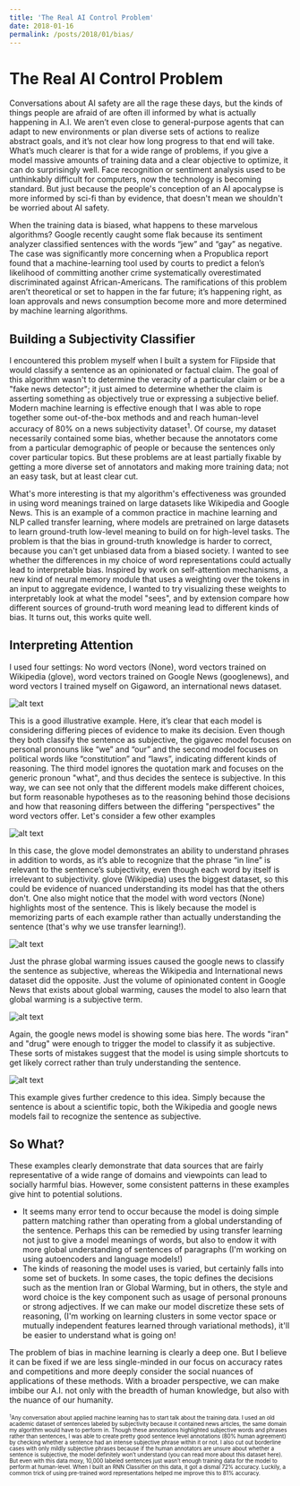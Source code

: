 ```yaml
---
title: 'The Real AI Control Problem'
date: 2018-01-16
permalink: /posts/2018/01/bias/
---
```



# The Real AI Control Problem

Conversations about AI safety are all the rage these days, but the kinds of things people are afraid of are often ill informed by what is actually happening in A.I. We aren’t even close to general-purpose agents that can adapt to new environments or plan diverse sets of actions to realize abstract goals, and it’s not clear how long progress to that end will take. What’s much clearer is that for a wide range of problems, if you give a model massive amounts of training data
 and a clear objective to optimize, it can do surprisingly well. Face recognition or sentiment analysis used to be unthinkably difficult for computers, now the technology is becoming standard. But just because the people's conception of an AI apocalypse is more informed by sci-fi than by evidence, that doesn't mean we shouldn't be worried about AI safety.

When the training data is biased, what happens to these marvelous algorithms? Google recently caught some flak because its sentiment analyzer classified sentences with the words “jew” and “gay” as negative. The case was significantly more concerning when a Propublica report found that a machine-learning tool used by courts to predict a felon’s likelihood of committing another crime systematically overestimated discriminated against African-Americans. The ramifications of this problem aren’t theoretical or set to happen in the far future; it’s happening right, as loan
approvals and news consumption become more and more determined by machine learning algorithms. 

## Building a Subjectivity Classifier

I encountered this problem myself when I built a system for Flipside that would classify a sentence as an opinionated or factual claim. The goal of this algorithm wasn't to determine the veracity of a particular claim or be a "fake news detector"; it just aimed to determine whether the claim is asserting something as objectively true or expressing a subjective belief. Modern machine learning is effective enough that I was able to rope together some out-of-the-box methods and and reach human-level accuracy of 80% on a news subjectivity dataset<sup>1</sup>. Of course, my dataset necessarily contained some bias, whether because the annotators come from a particular demographic of people or because the sentences only cover particular topics. But these problems are at least partially fixable by getting a more diverse set of annotators and making more training data; not an easy task, but at least clear cut. 

What's more interesting is that my algorithm's effectiveness was grounded in using word meanings trained on large datasets like Wikipedia and Google News. This is an example of a common practice in machine learning and NLP called transfer learning, where models are pretrained on large datasets to learn ground-truth low-level meaning to build on for high-level tasks. The problem is that the bias in ground-truth knowledge  is harder to correct, because you can't get unbiased data from a biased society. I wanted to see whether the differences in my choice of word representations could actually lead to interpretable bias. Inspired by work on self-attention mechanisms, a new kind of neural memory module that uses a weighting over the tokens in an input to aggregate evidence, I wanted to try visualizing these weights to interpretably look at what the model "sees", and by extension compare how different sources of ground-truth word meaning lead to different kinds of bias. It turns out, this works quite well. 

## Interpreting Attention

I used four settings: No word vectors (None), word vectors trained on Wikipedia (glove), word vectors trained on Google News (googlenews), and word vectors I trained myself on Gigaword, an international news dataset. 

![alt text](/images/17th_different_4112th_example.png)

This is a good illustrative example. Here, it’s clear that each model is considering differing pieces of evidence to make its decision. Even though they both classify the sentence as subjective, the gigavec model focuses on personal pronouns like “we” and “our” and the second model focuses on political words like “constitution” and “laws”, indicating different kinds of reasoning. The third model ignores the quotation mark and focuses on the generic pronoun "what", and thus
decides the sentece is subjective. In this way, we can see not only that the different models make different choices, but form reasonable hypotheses as to the reasoning behind those decisions and how that reasoning differs between the differing "perspectives" the word vectors offer. Let's consider a few other examples

![alt text](/images/164th_different_1324th_example.png)

In this case, the glove model demonstrates an ability to understand phrases in addition to words, as it’s able to recognize that the phrase “in line” is relevant to the sentence’s subjectivity, even though each word by itself is irrelevant to subjectivity. glove (Wikipedia) uses the biggest dataset, so this could be evidence of nuanced understanding its model has that the others don't. One also might notice that the model with word vectors (None) highlights most of the sentence. This
is likely because the model is memorizing parts of each example rather than actually understanding the sentence (that's why we use transfer learning!).

![alt text](/images/39th_different_1619th_example.png)

Just the phrase global warming issues caused the google news to classify the sentence as subjective, whereas the Wikipedia and International news dataset did the opposite. Just the volume of opinionated content in Google News that exists about global warming, causes the model to also learn that global warming is a subjective term.


![alt text](/images/163th_different_5824th_example.png)

Again, the google news model is showing some bias here. The words "iran" and "drug" were enough to trigger the model to classify it as subjective. These sorts of mistakes suggest that the model is using simple shortcuts to get likely correct rather than truly understanding the sentence. 


![alt text](/images/144th_different_2423th_example.png)

This example gives further credence to this idea. Simply because the sentence is about a scientific topic, both the Wikipedia and google news models fail to recognize the sentence as subjective. 

## So What?

These examples clearly demonstrate that data sources that are fairly representative of a wide range of domains and viewpoints can lead to socially harmful bias. However, some consistent patterns in these examples give hint to potential solutions.

* It seems many error tend to occur because the model is doing simple pattern matching rather than operating from a global understanding of the sentence. Perhaps this can be remedied by using transfer learning not just to give a model meanings of words, but also to endow it with more
global understanding of sentences of paragraphs (I'm working on using autoencoders and language models!)
* The kinds of reasoning the model uses is varied, but certainly falls into some set of buckets. In some cases, the topic defines the decisions such as the mention Iran or Global Warming, but in others, the style and word choice is the key component such as usage of personal pronouns or strong adjectives.  If we can make our model discretize these sets of reasoning, (I'm working on learning clusters in some vector space or mutually independent features learned through variational methods), it'll be easier to understand what is going on!

The problem of bias in machine learning is clearly a deep one. But I believe it can be fixed if we are less single-minded in our focus on accuracy rates and competitions and more deeply consider the social nuances of applications of these methods. With a broader perspective, we can make imbibe our A.I. not only with the breadth of human knowledge, but also with the nuance of our humanity.  



<sub><sup><sup>1</sup>Any conversation about applied machine learning has to start talk about the training data. I used an old academic dataset of sentences labeled by subjectivity because it contained news articles, the same domain my algorithm would have to perform in. Though these annotations highlighted subjective words and phrases rather than sentences, I was able to create pretty good sentence level annotations (80% human agreement) by checking whether a sentence had an intense subjective phrase
within it or not. I also cut out borderline cases with only mildly subjective phrases because if the human annotators are unsure about whether a sentence is subjective, the model definitely won’t understand (you can read more about this dataset here). But even with this data moxy, 10,000 labeled sentences just wasn’t enough training data for the model to perform at human-level. When I built an RNN Classifier on this data, it got a dismal 72% accuracy. Luckily, a common trick
of using pre-trained word representations helped me improve this to 81% accuracy.</sup></sub>
